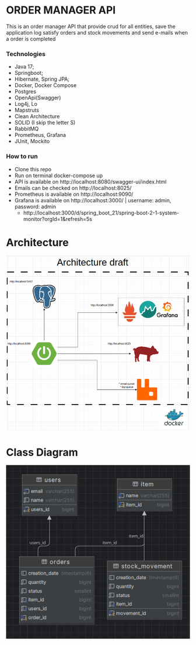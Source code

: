 # ORDER MANAGER API

This is an order manager API that provide crud for all entities, save the application log
satisfy orders and stock movements and send e-mails when a order is completed

### Technologies

* Java 17;
* Springboot;
* Hibernate, Spring JPA;
* Docker, Docker Compose
* Postgres
* OpenApi(Swagger)
* Log4j, Lo
* Mapstruts
* Clean Architecture
* SOLID (I skip the letter S)
* RabbitMQ
* Prometheus, Grafana
* JUnit, Mockito

### How to run

* Clone this repo
* Run on terminal docker-compose up
* API is available on http://localhost:8080/swagger-ui/index.html
* Emails can be checked on http://localhost:8025/
* Prometheus is available on http://localhost:9090/
* Grafana is available on http://localhost:3000/ | username: admin, password: admin
    * http://localhost:3000/d/spring_boot_21/spring-boot-2-1-system-monitor?orgId=1&refresh=5s

# Architecture

![img_1.png](img_1.png)

# Class Diagram

![img.png](img.png)
